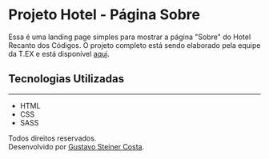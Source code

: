 # Projeto Hotel - Página Sobre

Essa é uma landing page simples para mostrar a página "Sobre" do Hotel Recanto dos Códigos. O projeto completo está sendo elaborado pela equipe da T.EX e está disponível [aqui](https://github.com/Tetezw/hotel_T.EX).

## Tecnologias Utilizadas
-----
* HTML
* CSS
* SASS

Todos direitos reservados. <br>
Desenvolvido por [Gustavo Steiner Costa](https://github.com/GustaSteiner).